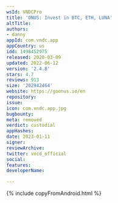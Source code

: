 ```yaml
---
wsId: VNDCPro
title: 'ONUS: Invest in BTC, ETH, LUNA'
altTitle: 
authors:
- danny
appId: com.vndc.app
appCountry: us
idd: 1498452975
released: 2020-03-09
updated: 2022-06-12
version: '2.4.8'
stars: 4.7
reviews: 913
size: '202942464'
website: https://goonus.io/en
repository: 
issue: 
icon: com.vndc.app.jpg
bugbounty: 
meta: removed
verdict: custodial
appHashes: 
date: 2023-01-11
signer: 
reviewArchive: 
twitter: vncd_official
social: 
features: 
developerName: 

---
```


{% include copyFromAndroid.html %}
